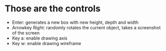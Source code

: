 # Those are the controls

- Enter: generates a new box with new height, depth and width 
- Arrowkey Right: randomly rotates the current object, takes a screenshot of the screen
- Key a: enable drawing axis
- Key w: enable drawing wireframe  
